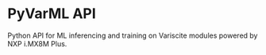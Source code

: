 # PyVarML API

Python API for ML inferencing and training on Variscite modules powered by NXP i.MX8M Plus.
